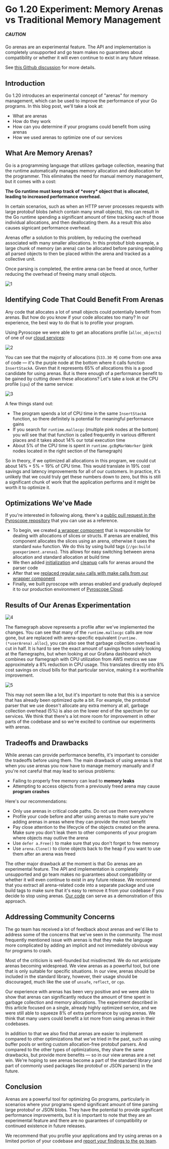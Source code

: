 # Go 1.20 Experiment: Memory Arenas vs Traditional Memory Management

##### CAUTION

Go arenas are an experimental feature. The API and implementation is completely unsupported and go team makes no guarantees about compatibility or whether it will even continue to exist in any future release.

See [this Github discussion](https://github.com/golang/go/issues/51317#issuecomment-1385623024) for more details.

## Introduction

Go 1.20 introduces an experimental concept of "arenas" for memory management, which can be used to improve the performance of your Go programs. In this blog post, we'll take a look at:

- What are arenas
- How do they work
- How can you determine if your programs could benefit from using arenas
- How we used arenas to optimize one of our services

## What Are Memory Arenas?

Go is a programming language that utilizes garbage collection, meaning that the runtime automatically manages memory allocation and deallocation for the programmer. This eliminates the need for manual memory management, but it comes with a cost:

**The Go runtime must keep track of \*every\* object that is allocated, leading to increased performance overhead.**

In certain scenarios, such as when an HTTP server processes requests with large protobuf blobs (which contain many small objects), this can result in the Go runtime spending a significant amount of time tracking each of those individual allocations, and then deallocating them. As a result this also causes signicant performance overhead.

Arenas offer a solution to this problem, by reducing the overhead associated with many smaller allocations. In this protobuf blob example, a large chunk of memory (an arena) can be allocated before parsing enabling all parsed objects to then be placed within the arena and tracked as a collective unit.

Once parsing is completed, the entire arena can be freed at once, further reducing the overhead of freeing many small objects.

![1](../static/images/2023/w07-Go-1-20-Experiment-Memory-Arenas-vs-Traditional-Memory-Management/1.png)

## Identifying Code That Could Benefit From Arenas

Any code that allocates a lot of small objects could potentially benefit from arenas. But how do you know if your code allocates too many? In our experience, the best way to do that is to profile your program.

Using Pyroscope we were able to get an allocations profile (`alloc_objects`) of one of our [cloud services](https://pyroscope.io/pricing/):

![2](../static/images/2023/w07-Go-1-20-Experiment-Memory-Arenas-vs-Traditional-Memory-Management/2.png)

You can see that the majority of allocations (`533.30 M`) come from one area of code — it's the purple node at the bottom where it calls function `InsertStackA`. Given that it represents 65% of allocations this is a good candidate for using arenas. But is there enough of a performance benefit to be gained by cutting down these allocations? Let's take a look at the CPU profile (`cpu`) of the same service:

![3](../static/images/2023/w07-Go-1-20-Experiment-Memory-Arenas-vs-Traditional-Memory-Management/3.png)

A few things stand out:

- The program spends a lot of CPU time in the same `InsertStackA` function, so there definitely is potential for meaningful performance gains
- If you search for `runtime.mallocgc` (multiple pink nodes at the bottom) you will see that that function is called frequently in various different places and it takes about 14% our total execution time
- About 5% of the CPU time is spent in `runtime.gcBgMarkWorker` (pink nodes located in the right section of the flamegraph)

So in theory, if we optimized all allocations in this program, we could cut about 14% + 5% = 19% of CPU time. This would translate in 19% cost savings and latency improvements for all of our customers. In practice, it's unlikely that we could truly get these numbers down to zero, but this is still a significant chunk of work that the application performs and it might be worth it to optimize it.

## Optimizations We've Made

If you're interested in following along, there's a [public pull request in the Pyroscope repository](https://github.com/pyroscope-io/pyroscope/pull/1804) that you can use as a reference.

- To begin, we created [a wrapper component](https://github.com/pyroscope-io/pyroscope/pull/1804/files#diff-70ab4bbe796a97ad1a47d7970504296eff36b5307527ae2806d2b50f94f83a45) that is responsible for dealing with allocations of slices or structs. If arenas are enabled, this component allocates the slices using an arena, otherwise it uses the standard `make` function. We do this by using build tags (`//go:build goexperiment.arenas`). This allows for easy switching between arena allocation and standard allocation at build time
- We then added [initialization](https://github.com/pyroscope-io/pyroscope/pull/1804/files#diff-32bf8c53a15c8a5f7eb424b21c8502dc4905ec3caa28fac50f64277361ae746fR417) and [cleanup](https://github.com/pyroscope-io/pyroscope/pull/1804/files#diff-34edf37e55842273380ee6cb31c9245f31ed25aa6d7898b0f2c25145f17d8ea0R170) calls for arenas around the parser code
- After that we [replaced regular `make` calls with make calls from our wrapper component](https://github.com/pyroscope-io/pyroscope/pull/1804/files#diff-abe15b6d3634170650f86bb7283aa15265de2197cffa969deda2dd5b26fcecd9R89-R92)
- Finally, we built pyroscope with arenas enabled and gradually deployed it to our production environment of [Pyroscope Cloud](https://pyroscope.io/pricing).

## Results of Our Arenas Experimentation

![4](../static/images/2023/w07-Go-1-20-Experiment-Memory-Arenas-vs-Traditional-Memory-Management/4.png)

The flamegraph above represents a profile after we've implemented the changes. You can see that many of the `runtime.mallocgc` calls are now gone, but are replaced with arena-specific equivalent (`runtime.(*userArena).alloc`), you can also see that garbage collection overhead is cut in half. It is hard to see the exact amount of savings from solely looking at the flamegraphs, but when looking at our Grafana dashboard which combines our flamegraph with CPU utilization from AWS metrics we saw approximately a 8% reduction in CPU usage. This translates directly into 8% cost savings on cloud bills for that particular service, making it a worthwhile improvement.

![5](../static/images/2023/w07-Go-1-20-Experiment-Memory-Arenas-vs-Traditional-Memory-Management/5.png)

This may not seem like a lot, but it's important to note that this is a service that has already been optimized quite a bit. For example, the protobuf parser that we use doesn't allocate any extra memory at all, garbage collection overhead (5%) is also on the lower end of the spectrum for our services. We think that there's a lot more room for improvement in other parts of the codebase and so we're excited to continue our experiments with arenas.

## Tradeoffs and Drawbacks

While arenas can provide performance benefits, it's important to consider the tradeoffs before using them. The main drawback of using arenas is that when you use arenas you now have to manage memory manually and if you're not careful that may lead to serious problems:

- Failing to properly free memory can lead to **memory leaks**
- Attempting to access objects from a previously freed arena may cause **program crashes**

Here's our recommendations:

- Only use arenas in critical code paths. Do not use them everywhere
- Profile your code before and after using arenas to make sure you're adding arenas in areas where they can provide the most benefit
- Pay close attention to the lifecycle of the objects created on the arena. Make sure you don't leak them to other components of your program where objects may outlive the arena
- Use `defer a.Free()` to make sure that you don't forget to free memory
- Use `arena.Clone()` to clone objects back to the heap if you want to use them after an arena was freed

The other major drawback at the moment is that Go arenas are an experimental feature. The API and implementation is completely unsupported and go team makes no guarantees about compatibility or whether it will even continue to exist in any future release. We recommend that you extract all arena-related code into a separate package and use build tags to make sure that it's easy to remove it from your codebase if you decide to stop using arenas. [Our code](https://github.com/pyroscope-io/pyroscope/pull/1804/files#diff-70ab4bbe796a97ad1a47d7970504296eff36b5307527ae2806d2b50f94f83a45) can serve as a demonstration of this approach.

## Addressing Community Concerns

The go team has received a lot of feedback about arenas and we'd like to address some of the concerns that we've seen in the community. The most frequently mentioned issue with arenas is that they make the language more complicated by adding an implicit and not immediately obvious way for programs to crash.

Most of the criticism is well-founded but misdirected. We do not anticipate arenas becoming widespread. We view arenas as a powerful tool, but one that is only suitable for specific situations. In our view, arenas should be included in the standard library, however, their usage should be discouraged, much like the use of `unsafe`, `reflect`, or `cgo`.

Our experience with arenas has been very positive and we were able to show that arenas can significantly reduce the amount of time spent in garbage collection and memory allocations. The experiment described in this article focused on a single, already highly optimized service, and we were still able to squeeze 8% of extra performance by using arenas. We think that many users could benefit a lot more from using arenas in their codebases.

In addition to that we also find that arenas are easier to implement compared to other optimizations that we've tried in the past, such as using buffer pools or writing custom allocation-free protobuf parsers. And compared to the other types of optimizations, they share the same drawbacks, but provide more benefits — so in our view arenas are a net win. We're hoping to see arenas become a part of the standard library (and part of commonly used packages like protobuf or JSON parsers) in the future.

## Conclusion

Arenas are a powerful tool for optimizing Go programs, particularly in scenarios where your programs spend significant amount of time parsing large protobuf or JSON blobs. They have the potential to provide significant performance improvements, but it is important to note that they are an experimental feature and there are no guarantees of compatibility or continued existence in future releases.

We recommend that you profile your applications and try using arenas on a limited portion of your codebase and [report your findings to the go team](https://github.com/golang/go/issues/51317).
